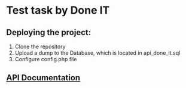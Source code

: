 # Test task by Done IT

## Deploying the project:

1) Clone the repository
1) Upload a dump to the Database, which is located in api_done_it.sql
1) Configure config.php file

## [API Documentation](https://donvardix.stoplight.io/docs/test1/reference/test1.v1.yaml/paths/~1login/post)
